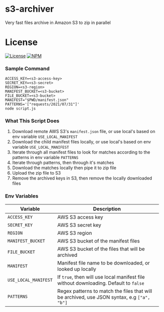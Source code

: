 # s3-archiver
Very fast files archive in Amazon S3 to zip in parallel

# License

[![License](https://img.shields.io/badge/License-MIT-blue.svg)](https://opensource.org/licenses/MIT)
[![NPM](https://badge.fury.io/js/@suhendra%2Fs3-zip.svg)](https://www.npmjs.com/package/@suhendra/s3-zip)

### Sample Command
```
ACCESS_KEY=<s3-access-key>
SECRET_KEY=<s3-secret>
REGION=<s3-region>
MANIFEST_BUCKET=<s3-bucket>
FILE_BUCKET=<s3-bucket>
MANIFEST="$PWD/manifest.json"
PATTERNS='["requests/2021/07/31"]' 
node script.js
```

### What This Script Does

1. Download remote AWS S3's `manifest.json` file, or use local's based on env variable `USE_LOCAL_MANIFEST`
2. Download the child manifest files locally, or use local's based on env variable `USE_LOCAL_MANIFEST`
3. Iterate through all manifest files to look for matches according to the patterns in env variable `PATTERNS`
4. Iterate through patterns, then through it's matches
5. Download the matches locally then pipe it to zip file
6. Upload the zip file to S3
7. Remove the archived keys in S3, then remove the locally downloaded files

### Env Variables

| Variable | Description |
| --- | --- |
| `ACCESS_KEY` | AWS S3 access key |
| `SECRET_KEY` | AWS S3 secret key |
| `REGION` | AWS S3 region |
| `MANIFEST_BUCKET` | AWS S3 bucket of the manifest files |
| `FILE_BUCKET` | AWS S3 bucket of the files that will be archived  |
| `MANIFEST` | Manifest file name to be downloaded, or looked up locally  |
| `USE_LOCAL_MANIFEST` | If `true`, then will use local manifest file without downloading. Default to `false`  |
| `PATTERNS` | Regex patterns to match the files that will be archived, use JSON syntax, e.g `["a", "b"]`  |
